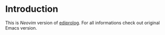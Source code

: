 # Introduction

This is *Neovim* version of [ediprolog](https://github.com/triska/ediprolog).
For all informations check out original Emacs version.
